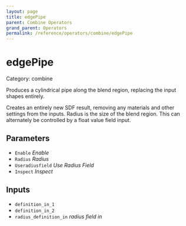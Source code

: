```yaml
---
layout: page
title: edgePipe
parent: Combine Operators
grand_parent: Operators
permalink: /reference/operators/combine/edgePipe
---
```


# edgePipe

Category: combine



Produces a cylindrical pipe along the blend region, replacing the input shapes entirely.

Creates an entirely new SDF result, removing any materials and other settings from the inputs.
Radius is the size of the blend region. This can alternately be controlled by a float value field input.

## Parameters

* `Enable` *Enable*
* `Radius` *Radius*
* `Useradiusfield` *Use Radius Field*
* `Inspect` *Inspect*

## Inputs

* `definition_in_1`
* `definition_in_2`
* `radius_definition_in` *radius field in*